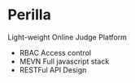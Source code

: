 # Perilla
Light-weight Online Judge Platform

- RBAC Access control
- MEVN Full javascript stack
- RESTFul API Design
